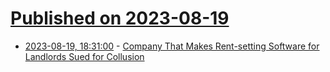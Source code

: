 # [Published on 2023-08-19](index.md)

* [2023-08-19, 18:31:00](https://soylentnews.org/article.pl?sid=23/08/18/1539232&from=rss) - [Company That Makes Rent-setting Software for Landlords Sued for Collusion](https://soylentnews.org/article.pl?sid=23/08/18/1539232&from=rss)
